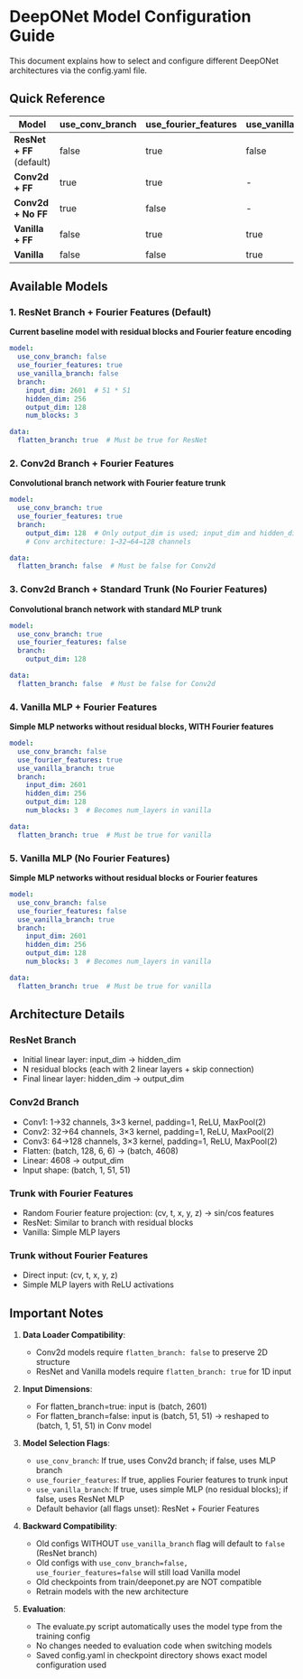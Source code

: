 # DeepONet Model Configuration Guide

This document explains how to select and configure different DeepONet architectures via the config.yaml file.

## Quick Reference

| Model | use_conv_branch | use_fourier_features | use_vanilla_branch | flatten_branch |
|-------|-----------------|---------------------|-------------------|----------------|
| **ResNet + FF** (default) | false | true | false | true |
| **Conv2d + FF** | true | true | - | false |
| **Conv2d + No FF** | true | false | - | false |
| **Vanilla + FF** | false | true | true | true |
| **Vanilla** | false | false | true | true |

## Available Models

### 1. ResNet Branch + Fourier Features (Default)
**Current baseline model with residual blocks and Fourier feature encoding**

```yaml
model:
  use_conv_branch: false
  use_fourier_features: true
  use_vanilla_branch: false
  branch:
    input_dim: 2601  # 51 * 51
    hidden_dim: 256
    output_dim: 128
    num_blocks: 3

data:
  flatten_branch: true  # Must be true for ResNet
```

### 2. Conv2d Branch + Fourier Features
**Convolutional branch network with Fourier feature trunk**

```yaml
model:
  use_conv_branch: true
  use_fourier_features: true
  branch:
    output_dim: 128  # Only output_dim is used; input_dim and hidden_dim ignored
    # Conv architecture: 1→32→64→128 channels

data:
  flatten_branch: false  # Must be false for Conv2d
```

### 3. Conv2d Branch + Standard Trunk (No Fourier Features)
**Convolutional branch network with standard MLP trunk**

```yaml
model:
  use_conv_branch: true
  use_fourier_features: false
  branch:
    output_dim: 128

data:
  flatten_branch: false  # Must be false for Conv2d
```

### 4. Vanilla MLP + Fourier Features
**Simple MLP networks without residual blocks, WITH Fourier features**

```yaml
model:
  use_conv_branch: false
  use_fourier_features: true
  use_vanilla_branch: true
  branch:
    input_dim: 2601
    hidden_dim: 256
    output_dim: 128
    num_blocks: 3  # Becomes num_layers in vanilla

data:
  flatten_branch: true  # Must be true for vanilla
```

### 5. Vanilla MLP (No Fourier Features)
**Simple MLP networks without residual blocks or Fourier features**

```yaml
model:
  use_conv_branch: false
  use_fourier_features: false
  use_vanilla_branch: true
  branch:
    input_dim: 2601
    hidden_dim: 256
    output_dim: 128
    num_blocks: 3  # Becomes num_layers in vanilla

data:
  flatten_branch: true  # Must be true for vanilla
```

## Architecture Details

### ResNet Branch
- Initial linear layer: input_dim → hidden_dim
- N residual blocks (each with 2 linear layers + skip connection)
- Final linear layer: hidden_dim → output_dim

### Conv2d Branch
- Conv1: 1→32 channels, 3×3 kernel, padding=1, ReLU, MaxPool(2)
- Conv2: 32→64 channels, 3×3 kernel, padding=1, ReLU, MaxPool(2)
- Conv3: 64→128 channels, 3×3 kernel, padding=1, ReLU, MaxPool(2)
- Flatten: (batch, 128, 6, 6) → (batch, 4608)
- Linear: 4608 → output_dim
- Input shape: (batch, 1, 51, 51)

### Trunk with Fourier Features
- Random Fourier feature projection: (cv, t, x, y, z) → sin/cos features
- ResNet: Similar to branch with residual blocks
- Vanilla: Simple MLP layers

### Trunk without Fourier Features
- Direct input: (cv, t, x, y, z)
- Simple MLP layers with ReLU activations

## Important Notes

1. **Data Loader Compatibility**:
   - Conv2d models require `flatten_branch: false` to preserve 2D structure
   - ResNet and Vanilla models require `flatten_branch: true` for 1D input

2. **Input Dimensions**:
   - For flatten_branch=true: input is (batch, 2601)
   - For flatten_branch=false: input is (batch, 51, 51) → reshaped to (batch, 1, 51, 51) in Conv model

3. **Model Selection Flags**:
   - `use_conv_branch`: If true, uses Conv2d branch; if false, uses MLP branch
   - `use_fourier_features`: If true, applies Fourier features to trunk input
   - `use_vanilla_branch`: If true, uses simple MLP (no residual blocks); if false, uses ResNet MLP
   - Default behavior (all flags unset): ResNet + Fourier Features

4. **Backward Compatibility**:
   - Old configs WITHOUT `use_vanilla_branch` flag will default to `false` (ResNet branch)
   - Old configs with `use_conv_branch=false, use_fourier_features=false` will still load Vanilla model
   - Old checkpoints from train/deeponet.py are NOT compatible
   - Retrain models with the new architecture

5. **Evaluation**:
   - The evaluate.py script automatically uses the model type from the training config
   - No changes needed to evaluation code when switching models
   - Saved config.yaml in checkpoint directory shows exact model configuration used

